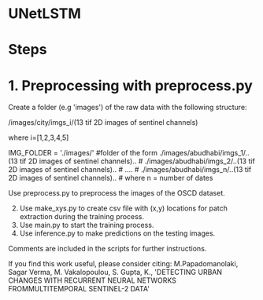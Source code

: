 # UNetLSTM


# Steps
# 1. Preprocessing with preprocess.py
Create a folder (e.g 'images') of the raw data with the following structure:

/images/city/imgs_i/(13 tif 2D images of sentinel channels)

where i=[1,2,3,4,5] 

IMG_FOLDER = './images/' #folder of the form ./images/abudhabi/imgs_1/..(13 tif 2D images of sentinel channels)..
                                 #           ./images/abudhabi/imgs_2/..(13 tif 2D images of sentinel channels)..
                                 #           ....
                                 #           ./images/abudhabi/imgs_n/..(13 tif 2D images of sentinel channels)..
                                 #           where n = number of dates

Use preprocess.py to preprocess the images of the OSCD dataset.



2. Use make_xys.py to create csv file with (x,y) locations for patch extraction during the training process.
3. Use main.py to start the training process.
4. Use inference.py to make predictions on the testing images.

Comments are included in the scripts for further instructions.

If you find this work useful, please consider citing: M.Papadomanolaki, Sagar Verma, M. Vakalopoulou, S. Gupta, K., 'DETECTING URBAN CHANGES WITH RECURRENT NEURAL NETWORKS FROMMULTITEMPORAL SENTINEL-2 DATA'
